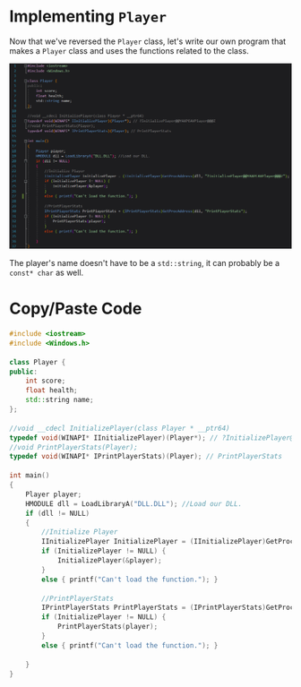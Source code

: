 # Implementing `Player`
Now that we've reversed the `Player` class, let's write our own program that makes a `Player` class and uses the functions related to the class.

<p align="center">
  <img src="[ignore]/Player/FinalCode.png">
</p>

The player's name doesn't have to be a `std::string`, it can probably be a `const* char` as well.

# Copy/Paste Code

```c++
#include <iostream>
#include <Windows.h>

class Player {
public:
	int score;
	float health;
	std::string name;
};

//void __cdecl InitializePlayer(class Player * __ptr64)
typedef void(WINAPI* IInitializePlayer)(Player*); // ?InitializePlayer@@YAXPEAVPlayer@@@Z
//void PrintPlayerStats(Player);
typedef void(WINAPI* IPrintPlayerStats)(Player); // PrintPlayerStats

int main()
{
	Player player;
	HMODULE dll = LoadLibraryA("DLL.DLL"); //Load our DLL.
	if (dll != NULL)
	{
		//Initialize Player
		IInitializePlayer InitializePlayer = (IInitializePlayer)GetProcAddress(dll, "?InitializePlayer@@YAXPEAVPlayer@@@Z");
		if (InitializePlayer != NULL) {
			InitializePlayer(&player);
		}
		else { printf("Can't load the function."); }

		//PrintPlayerStats
		IPrintPlayerStats PrintPlayerStats = (IPrintPlayerStats)GetProcAddress(dll, "PrintPlayerStats");
		if (InitializePlayer != NULL) {
			PrintPlayerStats(player);
		}
		else { printf("Can't load the function."); }
		
	}
}
```